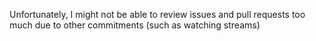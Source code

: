 Unfortunately, I might not be able to review issues and pull requests too much due to other commitments (such as watching streams)
